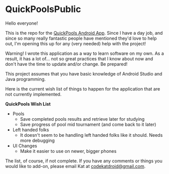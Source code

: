 ﻿# QuickPoolsPublic


Hello everyone! 

This is the repo for the [QuickPools Android App](https://play.google.com/store/apps/details?id=hss.quickpools&hl=en). Since I have a day job, and since so many really fantastic people have mentioned they'd love to help out, I'm opening this up for any (very needed) help with the project!

Warning! I wrote this application as a way to learn software on my own. As a result, it has a lot of... not so great practices that I know about now and don't have the time to update and/or change. Be prepared!

This project assumes that you have basic knowledge of Android Studio and Java programming. 

Here is the current wish list of things to happen for the application that are not currently implemented. 

**QuickPools Wish List**

* Pools
  * Save completed pools results and retrieve later for studying
  * Save progress of pool mid tournament (and come back to it later)
* Left handed folks
  * It doesn't seem to be handling left handed folks like it should. Needs more debugging
* UI Changes
  * Make it easier to use on newer, bigger phones
  
  
  
The list, of course, if not complete. If you have any comments or things you would like to add-on, please email Kat at codekatdroid@gmail.com. 
